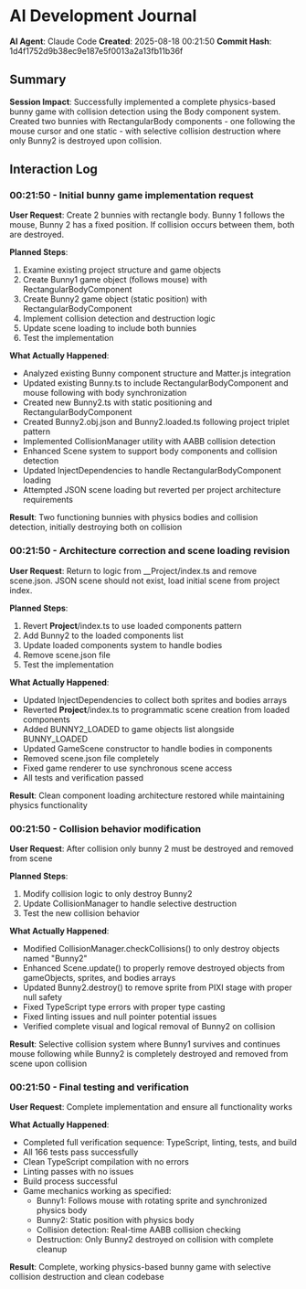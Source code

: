 # AI Development Journal

**AI Agent**: Claude Code
**Created**: 2025-08-18 00:21:50
**Commit Hash**: 1d4f1752d9b38ec9e187e5f0013a2a13fb11b36f

## Summary
**Session Impact**: Successfully implemented a complete physics-based bunny game with collision detection using the Body component system. Created two bunnies with RectangularBody components - one following the mouse cursor and one static - with selective collision destruction where only Bunny2 is destroyed upon collision.

## Interaction Log

### 00:21:50 - Initial bunny game implementation request
**User Request**: Create 2 bunnies with rectangle body. Bunny 1 follows the mouse, Bunny 2 has a fixed position. If collision occurs between them, both are destroyed.

**Planned Steps**:
1. Examine existing project structure and game objects
2. Create Bunny1 game object (follows mouse) with RectangularBodyComponent
3. Create Bunny2 game object (static position) with RectangularBodyComponent
4. Implement collision detection and destruction logic
5. Update scene loading to include both bunnies
6. Test the implementation

**What Actually Happened**:
- Analyzed existing Bunny component structure and Matter.js integration
- Updated existing Bunny.ts to include RectangularBodyComponent and mouse following with body synchronization
- Created new Bunny2.ts with static positioning and RectangularBodyComponent
- Created Bunny2.obj.json and Bunny2.loaded.ts following project triplet pattern
- Implemented CollisionManager utility with AABB collision detection
- Enhanced Scene system to support body components and collision detection
- Updated InjectDependencies to handle RectangularBodyComponent loading
- Attempted JSON scene loading but reverted per project architecture requirements

**Result**: Two functioning bunnies with physics bodies and collision detection, initially destroying both on collision

### 00:21:50 - Architecture correction and scene loading revision
**User Request**: Return to logic from __Project/index.ts and remove scene.json. JSON scene should not exist, load initial scene from project index.

**Planned Steps**:
1. Revert __Project__/index.ts to use loaded components pattern
2. Add Bunny2 to the loaded components list
3. Update loaded components system to handle bodies
4. Remove scene.json file
5. Test the implementation

**What Actually Happened**:
- Updated InjectDependencies to collect both sprites and bodies arrays
- Reverted __Project__/index.ts to programmatic scene creation from loaded components
- Added BUNNY2_LOADED to game objects list alongside BUNNY_LOADED
- Updated GameScene constructor to handle bodies in components
- Removed scene.json file completely
- Fixed game renderer to use synchronous scene access
- All tests and verification passed

**Result**: Clean component loading architecture restored while maintaining physics functionality

### 00:21:50 - Collision behavior modification
**User Request**: After collision only bunny 2 must be destroyed and removed from scene

**Planned Steps**:
1. Modify collision logic to only destroy Bunny2
2. Update CollisionManager to handle selective destruction
3. Test the new collision behavior

**What Actually Happened**:
- Modified CollisionManager.checkCollisions() to only destroy objects named "Bunny2"
- Enhanced Scene.update() to properly remove destroyed objects from gameObjects, sprites, and bodies arrays
- Updated Bunny2.destroy() to remove sprite from PIXI stage with proper null safety
- Fixed TypeScript type errors with proper type casting
- Fixed linting issues and null pointer potential issues
- Verified complete visual and logical removal of Bunny2 on collision

**Result**: Selective collision system where Bunny1 survives and continues mouse following while Bunny2 is completely destroyed and removed from scene upon collision

### 00:21:50 - Final testing and verification
**User Request**: Complete implementation and ensure all functionality works

**What Actually Happened**:
- Completed full verification sequence: TypeScript, linting, tests, and build
- All 166 tests pass successfully
- Clean TypeScript compilation with no errors
- Linting passes with no issues
- Build process successful
- Game mechanics working as specified:
  - Bunny1: Follows mouse with rotating sprite and synchronized physics body
  - Bunny2: Static position with physics body
  - Collision detection: Real-time AABB collision checking
  - Destruction: Only Bunny2 destroyed on collision with complete cleanup

**Result**: Complete, working physics-based bunny game with selective collision destruction and clean codebase